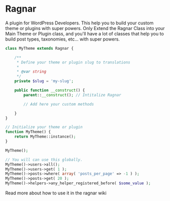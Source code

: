 # Ragnar
A plugin for WordPress Developers. This help you to build your custom theme or plugins with super powers. Only Extend the Ragnar Class into your Main Theme or Plugin class, and you'll have a lot of classes that help you to build post types, taxonomies, etc... with super powers.

```php
class MyTheme extends Ragnar {

    /**
     * Define your theme or plugin slug to translations
     * 
     * @var string
     */
    private $slug = 'my-slug';

    public function __construct() {
        parent::__construct(); // Intitalize Ragnar

        // Add here your custom methods

    }
}

// Initialize your theme or plugin
function MyTheme() {
    return MyTheme::instance();
}

MyTheme();

// You will can use this globally.
MyTheme()->users->all();
MyTheme()->users->get( 1 );
MyTheme()->posts->where( array( 'posts_per_page' => -1 ) );
MyTheme()->posts->get( 20 );
MyTheme()->helpers->any_helper_registered_before( $some_value );
```

Read more about how to use it in the ragnar wiki
